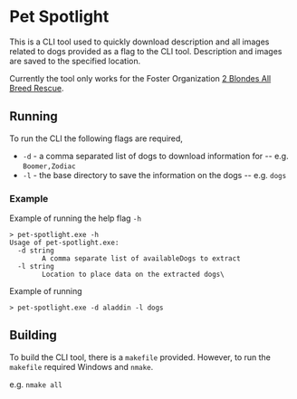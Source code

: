 # Pet Spotlight
This is a CLI tool used to quickly download description and all images related to dogs provided as a flag to 
the CLI tool. Description and images are saved to the specified location.

Currently the tool only works for the Foster Organization [2 Blondes All Breed Rescue](https://2babrescue.com/).

## Running
To run the CLI the following flags are required,

* `-d` - a comma separated list of dogs to download information for -- e.g. `Boomer,Zodiac`
* `-l` - the base directory to save the information on the dogs -- e.g. `dogs`

### Example
Example of running the help flag `-h`

```
> pet-spotlight.exe -h
Usage of pet-spotlight.exe:
  -d string
        A comma separate list of availableDogs to extract
  -l string
        Location to place data on the extracted dogs\
```

Example of running

`> pet-spotlight.exe -d aladdin -l dogs`

## Building
To build the CLI tool, there is a `makefile` provided. However, to run the `makefile` required Windows and `nmake`.

e.g. `nmake all`